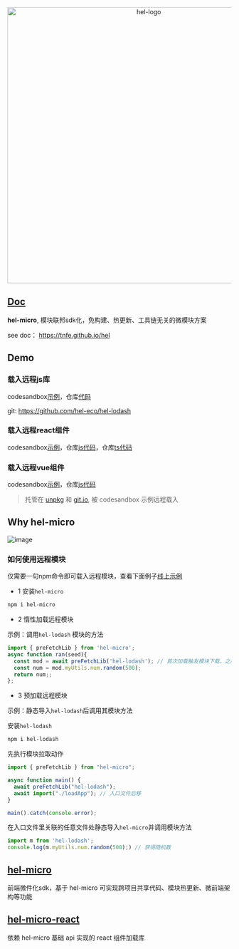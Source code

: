 <p align="center">
<img width="620px" alt="hel-logo"  src="https://user-images.githubusercontent.com/7334950/186912479-463a6788-41fd-474d-83ed-08314909d70d.png" />
</p>



## [Doc](https://tnfe.github.io/hel)
**hel-micro**, 模块联邦sdk化，免构建、热更新、工具链无关的微模块方案

see doc： https://tnfe.github.io/hel

## Demo

### 载入远程js库

codesandbox[示例](https://codesandbox.io/s/hel-lodash-zf8jh8)，仓库[代码](https://github.com/hel-eco/hel-lodash)

git: https://github.com/hel-eco/hel-lodash

### 载入远程react组件

codesandbox[示例](https://codesandbox.io/s/demo-load-remote-react-comp-2bnpl0)，仓库[js代码](https://github.com/hel-eco/hel-tpl-remote-react-comp)，仓库[ts代码](https://github.com/hel-eco/hel-tpl-remote-react-comp-ts)


### 载入远程vue组件

codesandbox[示例](https://codesandbox.io/s/demo-load-remote-vue-comp-st0295)，仓库[js代码](https://github.com/hel-eco/hel-tpl-remote-vue-comp)
> 托管在 [unpkg](https://unpkg.com/hel-tpl-remote-vue-comps@1.1.3/hel_dist/index.html) 和 [git.io](https://hel-eco.github.io/hel-tpl-remote-vue-comp/index.html), 被 codesandbox 示例远程载入


## Why hel-micro
![image](https://tnfe.gtimg.com/image/v3qm5w72nl_1659770977424.png)

### 如何使用远程模块
仅需要一句npm命令即可载入远程模块，查看下面例子[线上示例](https://codesandbox.io/s/hel-lodash-zf8jh8?file=/src/App.js)

- 1 安装`hel-micro`

```bash
npm i hel-micro
```

- 2 惰性加载远程模块

示例：调用`hel-lodash` 模块的方法

```ts
import { preFetchLib } from 'hel-micro';
async function ran(seed){
  const mod = await preFetchLib('hel-lodash'); // 首次加载触发模块下载，之后会从hel-micro缓存获取
  const num = mod.myUtils.num.random(500);
  return num;;
};
```

- 3 预加载远程模块

示例：静态导入`hel-lodash`后调用其模块方法

安装`hel-lodash`
```bash
npm i hel-lodash
```

先执行模块拉取动作
```ts
import { preFetchLib } from "hel-micro";

async function main() {
  await preFetchLib("hel-lodash");
  await import("./loadApp"); // 入口文件后移
}

main().catch(console.error);
```

在入口文件里关联的任意文件处静态导入`hel-micro`并调用模块方法
```ts
import m from 'hel-lodash';
console.log(m.myUtils.num.random(500);) // 获得随机数
```


## [hel-micro](packages/hel-micro)
前端微件化sdk，基于 hel-micro 可实现跨项目共享代码、模块热更新、微前端架构等功能

## [hel-micro-react](packages/hel-micro-react)
依赖 hel-micro 基础 api 实现的 react 组件加载库
